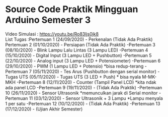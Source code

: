 # Source Code Praktik Mingguan Arduino Semester 3
Video Simulasi : https://youtu.be/Ro83ljs0jk8  
List Tugas :Pertemuan 1   (24/09/2020) - Perkenalan (Tidak Ada Praktik)
Pertemuan 2   (01/10/2020) - Persiapan (Tidak Ada Praktik)
-Pertemuan 3   (08/10/2020) - Blink Lampu Lalu Lintas (3 Lampu LED)
-Pertemuan 4   (15/10/2020) - Digital Input (3 Lampu LED + Pushbutton)
-Pertemuan 5   (22/10/2020) - Analog input  (3 Lampu LED + Potensiometer)
-Pertemuan 6   (29/10/2020) - PWM (1 Lampu LED + Potensio) *bisa redup-terang
-Pertemuan 7   (05/11/2020) - Tes Arus (Pushbutton dengan serial monitor) 
-Tugas UTS     (05/11/2020) - Tugas UTS (3 LED + Push) * bisa nyala M-MK-MKH
-Pertemuan 8   (12/11/2020) - Counter (Tampil Panel LCD) *kita ndak ada panel LCD
-Pertemuan 9   (19/11/2020) - (Tidak Ada Praktik)
-Pertemuan 10  (26/11/2020) - Sensor Ultrasonik *memunculkan jarak di Serial monitor
-Pertemuan 11  (03/12/2020) - Sensor Ultrasonik + 3 Lampu *Lampu menyala 1 per satu
-Pertemuan 12  (10/12/2020) - (Tidak Ada Praktik)
-Pertemuan 13  (17/12/2020) - (Ujian Akhir Semester)
